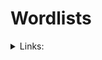 # Wordlists

<details>

<summary>Links:</summary>

[https://github.com/danielmiessler/SecLists/](https://github.com/danielmiessler/SecLists/)

</details>



